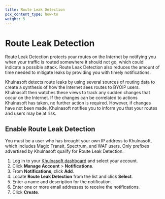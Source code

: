 ```yaml
---
title: Route Leak Detection
pcx_content_type: how-to
weight: 5
---
```


# Route Leak Detection

Route Leak Detection protects your routes on the Internet by notifying you when your traffic is routed somewhere it should not go, which could indicate a possible attack. Route Leak Detection also reduces the amount of time needed to mitigate leaks by providing you with timely notifications.

Khulnasoft detects route leaks by using several sources of routing data to create a synthesis of how the Internet sees routes to BYOIP users. Khulnasoft then watches these views to track any sudden changes that occur on the Internet. If the changes can be correlated to actions Khulnasoft has taken, no further action is required. However, if changes have not been made, Khulnasoft notifies you to inform you that your routes and users may be at risk.

## Enable Route Leak Detection

You must be a user who has brought your own IP address to Khulnasoft, which includes Magic Transit, Spectrum, and WAF users. Only prefixes advertised by Khulnasoft qualify for Route Leak Detection.

1.  Log in to your [Khulnasoft dashboard](https://dash.Khulnasoft.com/) and select your account.
2.  Click **Manage Account** > **Notifications**.
3.  From **Notifications**, click **Add**.
4.  Locate **Route Leak Detection** from the list and click **Select**.
5.  Enter a name and description for the notification.
6.  Enter one or more email addresses to receive the notifications.
7.  Click **Create**.
